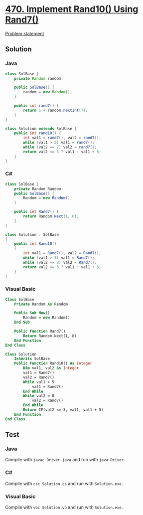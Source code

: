 # [470. Implement Rand10() Using Rand7()][title]

[Problem statement][title]

## Solution

### Java

```java
class SolBase {
    private Random random;

    public SolBase() {
        random = new Random();
    }

    public int rand7() {
        return 1 + random.nextInt(7);
    }
}

class Solution extends SolBase {
    public int rand10() {
        int val1 = rand7(), val2 = rand7();
        while (val1 > 5) val1 = rand7();
        while (val2 == 7) val2 = rand7();
        return val2 <= 3 ? val1 : val1 + 5;
    }
}
```

### C#

```c#
class SolBase {
    private Random Random;
    public SolBase() {
        Random = new Random();
    }

    public int Rand7() {
        return Random.Next(1, 8);
    }
}

class Solution : SolBase
{
    public int Rand10() 
    {
        int val1 = Rand7(), val2 = Rand7();
        while (val1 > 5) val1 = Rand7();
        while (val2 == 8) val2 = Rand7();
        return val2 <= 3 ? val1 : val1 + 5;
    }
}
```

### Visual Basic

```vb
Class SolBase
	Private Random As Random

	Public Sub New() 
		Random = new Random()
	End Sub

	Public Function Rand7()
		Return Random.Next(1, 8)
	End Function
End Class

Class Solution 
	Inherits SolBase
	Public Function Rand10() As Integer
		Dim val1, val2 As Integer
		val1 = Rand7()
		val2 = Rand7()
		While val1 > 5
			val1 = Rand7()
		End While
		While val2 = 8
			val2 = Rand7()
		End While
		Return IF(val2 <= 3, val1, val1 + 5)
	End Function
End Class
```

## Test

### Java

Compile with `javac Driver.java` and run with `java Driver`.

### C#

Compile with `csc Solution.cs` and run with `Solution.exe`.

### Visual Basic

Compile with `vbc Solution.vb` and run with `Solution.exe`.

[title]: https://leetcode.com/problems/implement-rand10-using-rand7/
